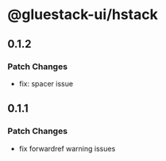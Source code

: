 # @gluestack-ui/hstack

## 0.1.2

### Patch Changes

- fix: spacer issue

## 0.1.1

### Patch Changes

- fix forwardref warning issues
